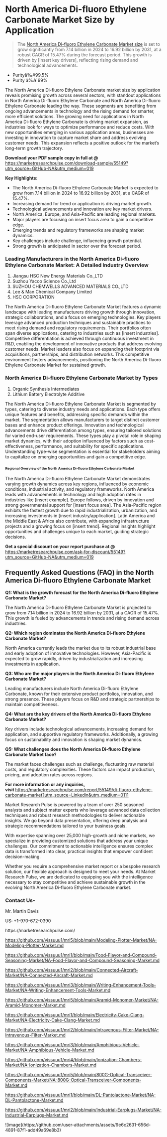 <h1>North America Di-fluoro Ethylene Carbonate Market&nbsp;Size by Application</h1><blockquote><p>The <a href="https://marketresearchpulse.com/download-sample/55149?utm_source=GitHub-NA&amp;utm_medium=019">North America Di-fluoro Ethylene Carbonate Market size</a> is set to grow significantly from 7.14 billion in 2024 to 16.92 billion by 2031, at a robust CAGR of 15.47% during the forecast period. This growth is driven by [insert key drivers], reflecting rising demand and technological advancements.</p></blockquote><ul><li>Purityâ‰¥99.5%<li> Purity â‰¥ 99%</li></ul><p>The North America Di-fluoro Ethylene Carbonate market size by application reveals promising growth across several sectors, with standout applications in North America Di-fluoro Ethylene Carbonate and North America Di-fluoro Ethylene Carbonate leading the way. These segments are benefiting from ongoing advancements in technology and the rising demand for smarter, more efficient solutions. The growing need for applications in North America Di-fluoro Ethylene Carbonate is driving market expansion, as industries look for ways to optimize performance and reduce costs. With new opportunities emerging in various application areas, businesses are investing in innovation to capture market share and address evolving customer needs. This expansion reflects a positive outlook for the market’s long-term growth trajectory.</p><p><strong>Download your PDF sample copy in full at @ </strong><a href="https://marketresearchpulse.com/download-sample/55149?utm_source=GitHub-NA&amp;utm_medium=019">https://marketresearchpulse.com/download-sample/55149?utm_source=GitHub-NA&amp;utm_medium=019</a></p><p><strong>Key Highlights: </strong></p><ul><li>The North America Di-fluoro Ethylene Carbonate Market is expected to grow from 7.14 billion in 2024 to 16.92 billion by 2031, at a CAGR of 15.47%.</li><li>Increasing demand for trend or application is driving market growth.</li><li>Technological advancements and innovation are key market drivers.</li><li>North America, Europe, and Asia-Pacific are leading regional markets.</li><li>Major players are focusing on insert focus area to gain a competitive edge.</li><li>Emerging trends and regulatory frameworks are shaping market dynamics.</li><li>Key challenges include challenge, influencing growth potential.</li><li>Strong growth is anticipated in sector over the forecast period.</li></ul><h3>Leading Manufacturers in the North America Di-fluoro Ethylene Carbonate Market: A Detailed Industry Overview</h3><ol><li>Jiangsu HSC New Energy Materials Co.,LTD</li><li>Suzhou Yacoo Science Co.,Ltd</li><li>SUZHOU CHEMWELLS ADVANCED MATERIALS CO.,LTD</li><li>Lee & Man Chemical Company Limited</li><li>HSC CORPORATION</li></ol><div class="flex max-w-full flex-col flex-grow"><div class="min-h-8 text-message flex w-full flex-col items-end gap-2 whitespace-normal break-words [.text-message+&amp;]:mt-5" dir="auto" data-message-author-role="assistant" data-message-id="fd8432e4-4910-450d-b182-61b7bfb0a01f" data-message-model-slug="gpt-4o"><div class="flex w-full flex-col gap-1 empty:hidden first:pt-[3px]"><div class="markdown prose w-full break-words dark:prose-invert light"><p>The North America Di-fluoro Ethylene Carbonate Market features a dynamic landscape with leading manufacturers driving growth through innovation, strategic collaborations, and a focus on emerging technologies. Key players leverage advanced production techniques and sustainable practices to meet rising demand and regulatory requirements. Their portfolios often span diverse applications, catering to industries such as [insert industries]. Competitive differentiation is achieved through continuous investment in R&amp;D, enabling the development of innovative products that address evolving customer needs. Market leaders also focus on expanding their footprint via acquisitions, partnerships, and distribution networks. This competitive environment fosters advancements, positioning the North America Di-fluoro Ethylene Carbonate Market for sustained growth.</p></div></div></div></div><h3>North America Di-fluoro Ethylene Carbonate Market by Types</h3><ol><li>Organic Synthesis Intermediates<li> Lithium Battery Electrolyte Additive</li></ol><div class="flex max-w-full flex-col flex-grow"><div class="min-h-8 text-message flex w-full flex-col items-end gap-2 whitespace-normal break-words [.text-message+&amp;]:mt-5" dir="auto" data-message-author-role="assistant" data-message-id="084470be-0bb7-4664-bddf-5156b4f41249" data-message-model-slug="gpt-4o-mini"><div class="flex w-full flex-col gap-1 empty:hidden first:pt-[3px]"><div class="markdown prose w-full break-words dark:prose-invert light"><p>The North America Di-fluoro Ethylene Carbonate Market is segmented by types, catering to diverse industry needs and applications. Each type offers unique features and benefits, addressing specific demands within the market. The segmentation allows manufacturers to target distinct customer bases and enhance product offerings. Innovation and technological advancements drive differentiation among types, ensuring tailored solutions for varied end-user requirements. These types play a pivotal role in shaping market dynamics, with their adoption influenced by factors such as cost-effectiveness, performance, and suitability for specific applications. Understanding type-wise segmentation is essential for stakeholders aiming to capitalize on emerging opportunities and gain a competitive edge.</p></div></div></div></div><h3><span style="font-size: 11px;">Regional Overview of the North America Di-fluoro Ethylene Carbonate Market</span></h3><div class="flex max-w-full flex-col flex-grow"><div class="min-h-8 text-message flex w-full flex-col items-end gap-2 whitespace-normal break-words [.text-message+&amp;]:mt-5" dir="auto" data-message-author-role="assistant" data-message-id="e9038762-ce64-4e30-91c9-9bd413514231" data-message-model-slug="gpt-4o-mini"><div class="flex w-full flex-col gap-1 empty:hidden first:pt-[3px]"><div class="markdown prose w-full break-words dark:prose-invert light"><p>The North America Di-fluoro Ethylene Carbonate Market demonstrates varying growth dynamics across key regions, influenced by economic conditions, industrial activity, and regulatory frameworks. North America leads with advancements in technology and high adoption rates in industries like [insert example]. Europe follows, driven by innovation and strong governmental support for [insert focus area]. The Asia-Pacific region exhibits the fastest growth due to rapid industrialization, urbanization, and increasing investments in [insert industry/application]. Latin America and the Middle East &amp; Africa also contribute, with expanding infrastructure projects and a growing focus on [insert trend]. Regional insights highlight opportunities and challenges unique to each market, guiding strategic decisions.</p></div></div></div></div><p><strong>Get a special discount on your report purchase at @ </strong><a href="https://marketresearchpulse.com/ask-for-discount/55149?utm_source=GitHub-NA&amp;utm_medium=019">https://marketresearchpulse.com/ask-for-discount/55149?utm_source=GitHub-NA&amp;utm_medium=019</a></p><h2>Frequently Asked Questions (FAQ) in the North America Di-fluoro Ethylene Carbonate Market</h2><p><strong>Q1: What is the growth forecast for the North America Di-fluoro Ethylene Carbonate Market?</strong></p><p>The North America Di-fluoro Ethylene Carbonate Market is projected to grow from 7.14 billion in 2024 to 16.92 billion by 2031, at a CAGR of 15.47%. This growth is fueled by advancements in trends and rising demand across industries.</p><p><strong>Q2: Which region dominates the North America Di-fluoro Ethylene Carbonate Market?</strong></p><p>North America currently leads the market due to its robust industrial base and early adoption of innovative technologies. However, Asia-Pacific is expected to grow rapidly, driven by industrialization and increasing investments in application.</p><p><strong>Q3: Who are the major players in the North America Di-fluoro Ethylene Carbonate Market?</strong></p><p>Leading manufacturers include North America Di-fluoro Ethylene Carbonate, known for their extensive product portfolios, innovation, and strong presence. These players focus on R&amp;D and strategic partnerships to maintain competitiveness.</p><p><strong>Q4: What are the key drivers of the North America Di-fluoro Ethylene Carbonate Market?</strong></p><p>Key drivers include technological advancements, increasing demand for application, and supportive regulatory frameworks. Additionally, a growing focus on sustainability and innovation is shaping market dynamics.</p><p><strong>Q5: What challenges does the North America Di-fluoro Ethylene Carbonate Market face?</strong></p><p>The market faces challenges such as challenge, fluctuating raw material costs, and regulatory complexities. These factors can impact production, pricing, and adoption rates across regions.</p><p><strong>For more information or any inquiries, visit&nbsp;</strong><a href="https://marketresearchpulse.com/report/55149/di-fluoro-ethylene-carbonate-market?utm_source=Linkedin&utm_medium=0111">https://marketresearchpulse.com/report/55149/di-fluoro-ethylene-carbonate-market?utm_source=Linkedin&utm_medium=0111</a></p><p>Market Research Pulse is powered by a team of over 250 seasoned analysts and subject matter experts who leverage advanced data collection techniques and robust research methodologies to deliver actionable insights. We go beyond data presentation, offering deep analysis and strategic recommendations tailored to your business goals.</p><p>With expertise spanning over 25,000 high-growth and niche markets, we specialize in providing customized solutions that address your unique challenges. Our commitment to actionable intelligence ensures complex data is transformed into clear, practical insights that empower confident decision-making.</p><p>Whether you require a comprehensive market report or a bespoke research solution, our flexible approach is designed to meet your needs. At Market Research Pulse, we are dedicated to equipping you with the intelligence necessary to stay competitive and achieve sustainable growth in the evolving North America Di-fluoro Ethylene Carbonate market.</p><h3><strong>Contact Us-</strong></h3><p>Mr. Martin Davis</p><p>US: +1-970-672-0390</p><p>https://marketresearchpulse.com/</p><p><a href="https://github.com/vissuuu1/mri5/blob/main/Modeling-Plotter-Market/NA-Modeling-Plotter-Market.md">https://github.com/vissuuu1/mri5/blob/main/Modeling-Plotter-Market/NA-Modeling-Plotter-Market.md</a></p><p><a href="https://github.com/vissuuu1/mri1/blob/main/Food-Flavor-and-Compound-Seasoning-Market/NA-Food-Flavor-and-Compound-Seasoning-Market.md">https://github.com/vissuuu1/mri1/blob/main/Food-Flavor-and-Compound-Seasoning-Market/NA-Food-Flavor-and-Compound-Seasoning-Market.md</a></p><p><a href="https://github.com/vissuuu1/mri2/blob/main/Connected-Aircraft-Market/NA-Connected-Aircraft-Market.md">https://github.com/vissuuu1/mri2/blob/main/Connected-Aircraft-Market/NA-Connected-Aircraft-Market.md</a></p><p><a href="https://github.com/vissuuu1/mri3/blob/main/Writing-Enhancement-Tools-Market/NA-Writing-Enhancement-Tools-Market.md">https://github.com/vissuuu1/mri3/blob/main/Writing-Enhancement-Tools-Market/NA-Writing-Enhancement-Tools-Market.md</a></p><p><a href="https://github.com/vissuuu1/mri5/blob/main/Aramid-Monomer-Market/NA-Aramid-Monomer-Market.md">https://github.com/vissuuu1/mri5/blob/main/Aramid-Monomer-Market/NA-Aramid-Monomer-Market.md</a></p><p><a href="https://github.com/vissuuu1/mri1/blob/main/Electricity-Cake-Clang-Market/NA-Electricity-Cake-Clang-Market.md">https://github.com/vissuuu1/mri1/blob/main/Electricity-Cake-Clang-Market/NA-Electricity-Cake-Clang-Market.md</a></p><p><a href="https://github.com/vissuuu1/mri2/blob/main/Intravenous-Filter-Market/NA-Intravenous-Filter-Market.md">https://github.com/vissuuu1/mri2/blob/main/Intravenous-Filter-Market/NA-Intravenous-Filter-Market.md</a></p><p><a href="https://github.com/vissuuu1/mri3/blob/main/Amphibious-Vehicle-Market/NA-Amphibious-Vehicle-Market.md">https://github.com/vissuuu1/mri3/blob/main/Amphibious-Vehicle-Market/NA-Amphibious-Vehicle-Market.md</a></p><p><a href="https://github.com/vissuuu1/mri4/blob/main/Ionization-Chambers-Market/NA-Ionization-Chambers-Market.md">https://github.com/vissuuu1/mri4/blob/main/Ionization-Chambers-Market/NA-Ionization-Chambers-Market.md</a></p><p><a href="https://github.com/vissuuu1/mri5/blob/main/800G-Optical-Transceiver-Components-Market/NA-800G-Optical-Transceiver-Components-Market.md">https://github.com/vissuuu1/mri5/blob/main/800G-Optical-Transceiver-Components-Market/NA-800G-Optical-Transceiver-Components-Market.md</a></p><p><a href="https://github.com/vissuuu1/mri1/blob/main/DL-Pantolactone-Market/NA-DL-Pantolactone-Market.md">https://github.com/vissuuu1/mri1/blob/main/DL-Pantolactone-Market/NA-DL-Pantolactone-Market.md</a></p><p><a href="https://github.com/vissuuu1/mri2/blob/main/Industrial-Earplugs-Market/NA-Industrial-Earplugs-Market.md">https://github.com/vissuuu1/mri2/blob/main/Industrial-Earplugs-Market/NA-Industrial-Earplugs-Market.md</a></p>
![image](https://github.com/user-attachments/assets/9e6c2631-656d-4891-87f1-add49a69e8b3)
